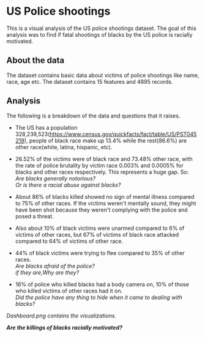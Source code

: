 # US Police shootings
This is a visual analysis of the US police shootings dataset. The goal of this analysis was to find if fatal shootings of blacks by the US police is racially motivated.

## About the data
The dataset contains basic data about victims of police shootings like name, race, age etc.
The dataset contains 15 features and 4895 records.

## Analysis
The following is a breakdown of the data and questions that it raises.

- The US has a population 328,239,523(https://www.census.gov/quickfacts/fact/table/US/PST045219), people of black race make up 13.4% while the rest(86.6%) are other race(white, latina, hispanic, etc).

- 26.52% of the victims were of black race and 73.48% other race, with the rate of police brutality by victim race 0.003% and 0.0005% for blacks and other races respectively. This represents a huge gap. So:<br/>
*Are blacks generally notorious?*<br/>
*Or is there a racial abuse against blacks?*

- About 86% of blacks killed showed no sign of mental illness compared to 75% of other races. If the victims weren't mentally sound, they might have been shot because they weren't complying with the police and posed a threat.

- Also about 10% of black victims were unarmed compared to 6% of victims of other races, but 67% of victims of black race attacked compared to 64% of victims of other race.

- 44% of black victims were trying to flee compared to 35% of other races.<br/>
*Are blacks afraid of the police?*<br/>
*if they are,Why are they?*

- 16% of police who killed blacks had a body camera on, 10% of those who killed victims of other races had it on.<br/>
*Did the police have any thing to hide when it came to dealing with blacks?*

*Dashboard.png contains the visualizations.*

_**Are the killings of blacks racially motivated?**_
